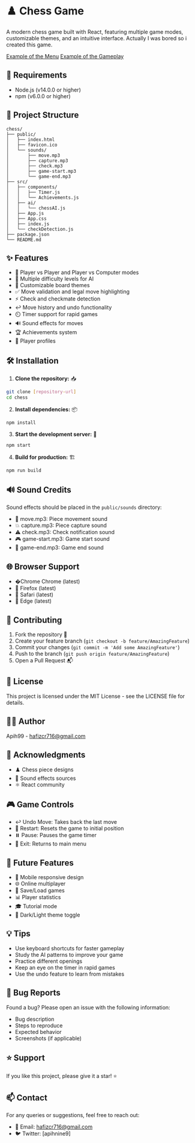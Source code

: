 # ♟️ Chess Game

A modern chess game built with React, featuring multiple game modes, customizable themes, and an intuitive interface. Actually I was bored so i created this game.

[Example of the Menu](screenshots/Capture.PNG)
[Example of the Gameplay](screenshots/gameplay.PNG)

## 🚀 Requirements

- Node.js (v14.0.0 or higher)
- npm (v6.0.0 or higher)

## 📁 Project Structure

```tree
chess/
├── public/
│   ├── index.html
│   ├── favicon.ico
│   └── sounds/
│       ├── move.mp3
│       ├── capture.mp3
│       ├── check.mp3
│       ├── game-start.mp3
│       └── game-end.mp3
├── src/
│   ├── components/
│   │   ├── Timer.js
│   │   └── Achievements.js
│   ├── ai/
│   │   └── chessAI.js
│   ├── App.js
│   ├── App.css
│   ├── index.js
│   └── checkDetection.js
├── package.json
└── README.md
```

## ✨ Features

- 👥 Player vs Player and Player vs Computer modes
- 🤖 Multiple difficulty levels for AI
- 🎨 Customizable board themes
- ✅ Move validation and legal move highlighting
- ⚡ Check and checkmate detection
- ↩️ Move history and undo functionality
- ⏲️ Timer support for rapid games
- 🔊 Sound effects for moves
- 🏆 Achievements system
- 👤 Player profiles

## 🛠️ Installation

1. **Clone the repository:** 📥

```bash
git clone [repository-url]
cd chess
```

2. **Install dependencies:** 📦

```bash
npm install
```

3. **Start the development server:** 🚀

```bash
npm start
```

4. **Build for production:** 🏗️

```bash
npm run build
```

## 🔊 Sound Credits

Sound effects should be placed in the `public/sounds` directory:
- 🎵 move.mp3: Piece movement sound
- 💥 capture.mp3: Piece capture sound
- ⚠️ check.mp3: Check notification sound
- 🎮 game-start.mp3: Game start sound
- 🏁 game-end.mp3: Game end sound

## 🌐 Browser Support

- �Chrome Chrome (latest)
- 🦊 Firefox (latest)
- 🧭 Safari (latest)
- 📱 Edge (latest)

## 🤝 Contributing

1. Fork the repository 🍴
2. Create your feature branch (`git checkout -b feature/AmazingFeature`)
3. Commit your changes (`git commit -m 'Add some AmazingFeature'`)
4. Push to the branch (`git push origin feature/AmazingFeature`)
5. Open a Pull Request 📬

## 📄 License

This project is licensed under the MIT License - see the LICENSE file for details.

## 👨‍💻 Author

Apih99 - hafizcr716@gmail.com

## 🙏 Acknowledgments

- ♟️ Chess piece designs
- 🎵 Sound effects sources
- ⚛️ React community

## 🎮 Game Controls

- ↩️ Undo Move: Takes back the last move
- 🔄 Restart: Resets the game to initial position
- ⏸️ Pause: Pauses the game timer
- 🚪 Exit: Returns to main menu

## 🎯 Future Features

- 📱 Mobile responsive design
- 🌐 Online multiplayer
- 💾 Save/Load games
- 📊 Player statistics
- 🎓 Tutorial mode
- 🌙 Dark/Light theme toggle

## 💡 Tips

- Use keyboard shortcuts for faster gameplay
- Study the AI patterns to improve your game
- Practice different openings
- Keep an eye on the timer in rapid games
- Use the undo feature to learn from mistakes

## 🐛 Bug Reports

Found a bug? Please open an issue with the following information:
- Bug description
- Steps to reproduce
- Expected behavior
- Screenshots (if applicable)

## ⭐ Support

If you like this project, please give it a star! ⭐

## 📫 Contact

For any queries or suggestions, feel free to reach out:
- 📧 Email: hafizcr716@gmail.com
- 🐦 Twitter: [apihnine9]
